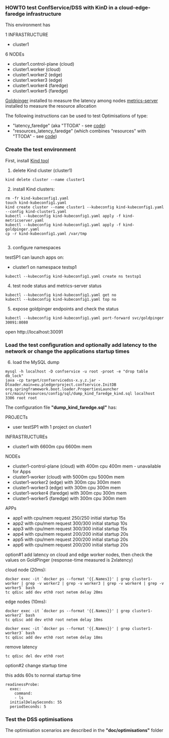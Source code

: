 ### HOWTO test ConfService/DSS with KinD in a cloud-edge-faredge infrastructure


This environment has

1 INFRASTRUCTURE
- cluster1

6 NODEs 
- cluster1.control-plane (cloud)  
- cluster1.worker        (cloud)  
- cluster1.worker2       (edge)   
- cluster1.worker3       (edge)   
- cluster1.worker4       (faredge)
- cluster1.worker5       (faredge)

[Goldpinger](https://github.com/bloomberg/goldpinger) installed to measure the latency among nodes
[metrics-server](https://github.com/kubernetes-sigs/metrics-server) installed to measure the resource allocation

The following instructions can be used to test Optimisations of type:
- "latency_faredge"  (aka "TTODA" - see [code](../../../src/main/java/eu/pledgerproject/confservice/optimisation/TTODAOptimiser.java))
- "resources_latency_faredge"  (which combines "resources" with "TTODA" - see [code](../../../src/main/java/eu/pledgerproject/confservice/optimisation/TTODAResourceOptimiser.java))

### Create the test environment

First, install [Kind tool](https://kind.sigs.k8s.io/docs/user/quick-start/)

1) delete Kind cluster (cluster1)

```
kind delete cluster --name cluster1
```
2) install Kind clusters:

```
rm -fr kind-kubeconfig1.yaml
touch kind-kubeconfig1.yaml
kind create cluster --name cluster1 --kubeconfig kind-kubeconfig1.yaml --config kind-cluster1.yaml
kubectl --kubeconfig kind-kubeconfig1.yaml apply -f kind-metricserver.yaml
kubectl --kubeconfig kind-kubeconfig1.yaml apply -f kind-goldpinger.yaml
cp -r kind-kubeconfig1.yaml /var/tmp


```

3) configure namespaces 

testSP1 can launch apps on:
- cluster1 on namespace testsp1

```
kubectl --kubeconfig kind-kubeconfig1.yaml create ns testsp1
```
4) test node status and metrics-server status

```
kubectl --kubeconfig kind-kubeconfig1.yaml get no
kubectl --kubeconfig kind-kubeconfig1.yaml top no
```
5) expose goldpinger endpoints and check the status

```
kubectl --kubeconfig kind-kubeconfig1.yaml port-forward svc/goldpinger 30091:8080
```
open http://localhost:30091


### Load the test configuration and optionally add latency to the network or change the applications startup times


6) load the MySQL dump

```
mysql -h localhost -D confservice -u root -proot -e "drop table db_lock"
java -cp target/confservicedss-x.y.z.jar -Dloader.main=eu.pledgerproject.confservice.InitDB org.springframework.boot.loader.PropertiesLauncher src/main/resources/config/sql/dump_kind_faredge_kind.sql localhost 3306 root root

```

The configuration file **"dump_kind_faredge.sql"** has:

PROJECTs
- user testSP1 with 1 project on cluster1

INFRASTRUCTUREs
- cluster1 with 6600m cpu 6600m mem

NODEs 
- cluster1-control-plane (cloud)    with  400m cpu  400m mem - unavailable for Apps
- cluster1-worker        (cloud)    with 5000m cpu 5000m mem
- cluster1-worker2       (edge)     with  300m cpu  300m mem
- cluster1-worker3       (edge)     with  300m cpu  300m mem
- cluster1-worker4       (faredge)  with  300m cpu  300m mem
- cluster1-worker5       (faredge)  with  300m cpu  300m mem

APPs
- app1 with cpu/mem request 250/250 initial startup 15s 
- app2 with cpu/mem request 300/300 initial startup 10s
- app3 with cpu/mem request 300/300 initial startup 15s
- app4 with cpu/mem request 200/200 initial startup 20s
- app5 with cpu/mem request 200/200 initial startup 20s
- app6 with cpu/mem request 200/200 initial startup 20s

option#1 add latency on cloud and edge worker nodes, then check the values on GoldPinger (response-time measured is 2xlatency)

cloud node (20ms):

```
docker exec -it `docker ps --format '{{.Names}}' | grep cluster1-worker | grep -v worker2 | grep -v worker3 | grep -v worker4 | grep -v worker5` bash
tc qdisc add dev eth0 root netem delay 20ms
```

edge nodes (10ms):

```
docker exec -it `docker ps --format '{{.Names}}' | grep cluster1-worker2` bash
tc qdisc add dev eth0 root netem delay 10ms

docker exec -it `docker ps --format '{{.Names}}' | grep cluster1-worker3` bash
tc qdisc add dev eth0 root netem delay 10ms
```


remove latency

```
tc qdisc del dev eth0 root
```

option#2 change startup time

this adds 60s to normal startup time

```
readinessProbe:
  exec:
    command:
    - ls
  initialDelaySeconds: 55
  periodSeconds: 5
```

### Test the DSS optimisations
The optimisation scenarios are described in the **"doc/optimisations"** folder

